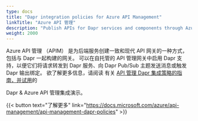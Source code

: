 ```yaml
---
type: docs
title: "Dapr integration policies for Azure API Management"
linkTitle: "Azure API 管理"
description: "Publish APIs for Dapr services and components through Azure API Management policies"
weight: 2000
---
```


Azure API 管理 （APIM） 是为后端服务创建一致和现代 API 网关的一种方式，包括与 Dapr 一起构建的网关。 可以在自托管的 API 管理网关中启用 Dapr 支持，以便它们将请求转发到 Dapr 服务、向 Dapr Pub/Sub 主题发送消息或触发 Dapr 输出绑定。 欲了解更多信息，请阅读</a> 有关 [API 管理 Dapr 集成策略的指南，并试用](https://docs.microsoft.com/azure/api-management/api-management-dapr-policies)的

Dapr & Azure API 管理集成演示。</p> 

{{< button text="了解更多" link="https://docs.microsoft.com/azure/api-management/api-management-dapr-policies" >}}
